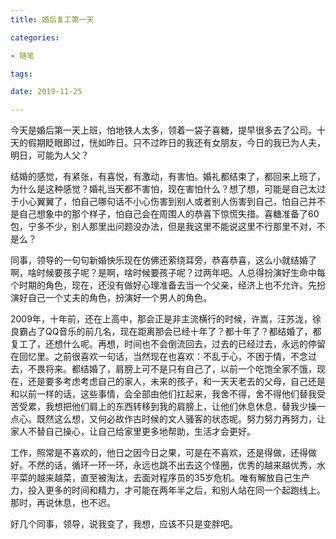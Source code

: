 ```yaml
---
title: 婚后复工第一天

categories: 

- 随笔

tags: 

date: 2019-11-25

---
```


今天是婚后第一天上班，怕地铁人太多，领着一袋子喜糖，提早很多去了公司。十天的假期眨眼即过，恍如昨日。只不过昨日的我还有女朋友，今日的我已为人夫，明日，可能为人父？

结婚的感觉，有紧张，有喜悦，有激动，有害怕。婚礼都结束了，都回来上班了，为什么是这种感觉？婚礼当天都不害怕，现在害怕什么？想了想，可能是自己太过于小心翼翼了，怕自己哪句话不小心伤害到别人或者别人伤害到自己，怕自己并不是自己想象中的那个样子，怕自己会在周围人的恭喜下惊慌失措。喜糖准备了60包，宁多不少，别人那里出问题没办法，但是我这里不能说这里不行那里不对，不是么？

同事，领导的一句句新婚快乐现在仿佛还萦绕耳旁，恭喜恭喜，这么小就结婚了啊，啥时候要孩子呢？是啊，啥时候要孩子呢？过两年吧。人总得扮演好生命中每个时期的角色，现在，还没有做好心理准备去当一个父亲，经济上也不允许。先扮演好自己一个丈夫的角色，扮演好一个男人的角色。

2009年，十年前，还在上高中，那会正是非主流横行的时候，许嵩，汪苏泷，徐良霸占了QQ音乐的前几名，现在距离那会已经十年了？都十年了？都结婚了，都复工了，还想什么呢。再想，时间也不会倒流回去，过去的已经过去，永远的停留在回忆里。之前很喜欢一句话，当然现在也喜欢：不乱于心，不困于情，不念过去，不畏将来。都结婚了，肩膀上可不是只有自己了，以前一个吃饱全家不饿，现在，还是要多考虑考虑自己的家人，未来的孩子，和一天天老去的父母，自己还是和以前一样的话，这些事情，会全部由他们扛起来，我舍不得，舍不得他们替我受苦受累，我想把他们肩上的东西转移到我的肩膀上，让他们休息休息，替我少操一点心。既然这么想，又何必故作古时候的文人骚客的状态呢。努力努力再努力，让家人不替自己操心，让自己给家里更多地帮助，生活才会更好。

工作，照常是不喜欢的，他日之因今日之果，可是在不喜欢，还是得做，还得做好。不然的话，循环一环一环，永远也跳不出去这个怪圈，优秀的越来越优秀，水平菜的越来越菜，直至被淘汰，去面对程序员的35岁危机。唯有解放自己生产力，投入更多的时间和精力，才可能在两年半之后，和别人站在同一个起跑线上。那时，再说休息，也不迟。

好几个同事，领导，说我变了，我想，应该不只是变胖吧。